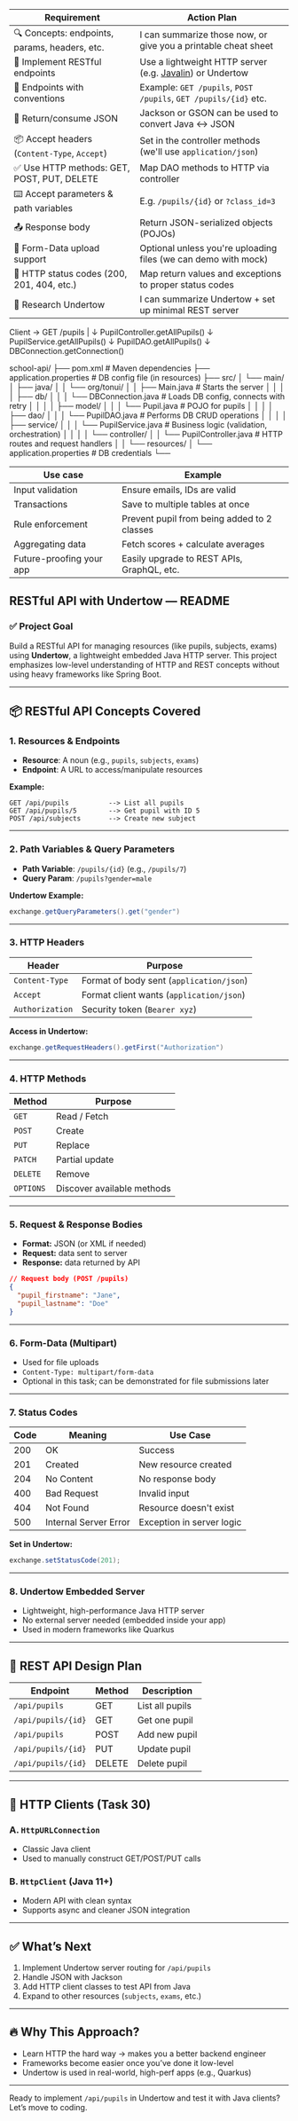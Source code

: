 | Requirement                                   | Action Plan                                                                    |
| --------------------------------------------- | ------------------------------------------------------------------------------ |
| 🔍 Concepts: endpoints, params, headers, etc. | I can summarize those now, or give you a printable cheat sheet                 |
| 🧩 Implement RESTful endpoints                | Use a lightweight HTTP server (e.g. [Javalin](https://javalin.io)) or Undertow |
| 🚀 Endpoints with conventions                 | Example: `GET /pupils`, `POST /pupils`, `GET /pupils/{id}` etc.                |
| 🧾 Return/consume JSON                        | Jackson or GSON can be used to convert Java <-> JSON                           |
| 📦 Accept headers (`Content-Type`, `Accept`)  | Set in the controller methods (we'll use `application/json`)                   |
| ✅ Use HTTP methods: GET, POST, PUT, DELETE    | Map DAO methods to HTTP via controller                                         |
| ⌨️ Accept parameters & path variables         | E.g. `/pupils/{id}` or `?class_id=3`                                           |
| 📤 Response body                              | Return JSON-serialized objects (POJOs)                                         |
| 🧾 Form-Data upload support                   | Optional unless you're uploading files (we can demo with mock)                 |
| 📡 HTTP status codes (200, 201, 404, etc.)    | Map return values and exceptions to proper status codes                        |
| 🔧 Research Undertow                          | I can summarize Undertow + set up minimal REST server                          |


Client -> GET /pupils
|
↓
PupilController.getAllPupils()
↓
PupilService.getAllPupils()
↓
PupilDAO.getAllPupils()
↓
DBConnection.getConnection()


school-api/
├── pom.xml                          # Maven dependencies
├── application.properties           # DB config file (in resources)
├── src/
│   └── main/
│       ├── java/
│       │   └── org/tonui/
│       │       ├── Main.java                   # Starts the server
│       │
│       │       ├── db/
│       │       │   └── DBConnection.java       # Loads DB config, connects with retry
│       │
│       │       ├── model/
│       │       │   └── Pupil.java              # POJO for pupils
│       │
│       │       ├── dao/
│       │       │   └── PupilDAO.java           # Performs DB CRUD operations
│       │
│       │       ├── service/
│       │       │   └── PupilService.java       # Business logic (validation, orchestration)
│       │
│       │       └── controller/
│       │           └── PupilController.java    # HTTP routes and request handlers
│
│       └── resources/
│           └── application.properties          # DB credentials
└──



| Use case                 | Example                                     |
| ------------------------ | ------------------------------------------- |
| Input validation         | Ensure emails, IDs are valid                |
| Transactions             | Save to multiple tables at once             |
| Rule enforcement         | Prevent pupil from being added to 2 classes |
| Aggregating data         | Fetch scores + calculate averages           |
| Future-proofing your app | Easily upgrade to REST APIs, GraphQL, etc.  |



## RESTful API with Undertow — README

### ✅ Project Goal

Build a RESTful API for managing resources (like pupils, subjects, exams) using **Undertow**, a lightweight embedded Java HTTP server. This project emphasizes low-level understanding of HTTP and REST concepts without using heavy frameworks like Spring Boot.

---

## 📦 RESTful API Concepts Covered

### 1. Resources & Endpoints

* **Resource**: A noun (e.g., `pupils`, `subjects`, `exams`)
* **Endpoint**: A URL to access/manipulate resources

**Example:**

```
GET /api/pupils          --> List all pupils
GET /api/pupils/5        --> Get pupil with ID 5
POST /api/subjects       --> Create new subject
```

---

### 2. Path Variables & Query Parameters

* **Path Variable**: `/pupils/{id}` (e.g., `/pupils/7`)
* **Query Param**: `/pupils?gender=male`

**Undertow Example:**

```java
exchange.getQueryParameters().get("gender")
```

---

### 3. HTTP Headers

| Header          | Purpose                                  |
| --------------- | ---------------------------------------- |
| `Content-Type`  | Format of body sent (`application/json`) |
| `Accept`        | Format client wants (`application/json`) |
| `Authorization` | Security token (`Bearer xyz`)            |

**Access in Undertow:**

```java
exchange.getRequestHeaders().getFirst("Authorization")
```

---

### 4. HTTP Methods

| Method    | Purpose                    |
| --------- | -------------------------- |
| `GET`     | Read / Fetch               |
| `POST`    | Create                     |
| `PUT`     | Replace                    |
| `PATCH`   | Partial update             |
| `DELETE`  | Remove                     |
| `OPTIONS` | Discover available methods |

---

### 5. Request & Response Bodies

* **Format:** JSON (or XML if needed)
* **Request:** data sent to server
* **Response:** data returned by API

```json
// Request body (POST /pupils)
{
  "pupil_firstname": "Jane",
  "pupil_lastname": "Doe"
}
```

---

### 6. Form-Data (Multipart)

* Used for file uploads
* `Content-Type: multipart/form-data`
* Optional in this task; can be demonstrated for file submissions later

---

### 7. Status Codes

| Code | Meaning               | Use Case                  |
| ---- | --------------------- | ------------------------- |
| 200  | OK                    | Success                   |
| 201  | Created               | New resource created      |
| 204  | No Content            | No response body          |
| 400  | Bad Request           | Invalid input             |
| 404  | Not Found             | Resource doesn't exist    |
| 500  | Internal Server Error | Exception in server logic |

**Set in Undertow:**

```java
exchange.setStatusCode(201);
```

---

### 8. Undertow Embedded Server

* Lightweight, high-performance Java HTTP server
* No external server needed (embedded inside your app)
* Used in modern frameworks like Quarkus

---

## 🧩 REST API Design Plan

| Endpoint           | Method | Description     |
| ------------------ | ------ | --------------- |
| `/api/pupils`      | GET    | List all pupils |
| `/api/pupils/{id}` | GET    | Get one pupil   |
| `/api/pupils`      | POST   | Add new pupil   |
| `/api/pupils/{id}` | PUT    | Update pupil    |
| `/api/pupils/{id}` | DELETE | Delete pupil    |

---

## 🧪 HTTP Clients (Task 30)

### A. `HttpURLConnection`

* Classic Java client
* Used to manually construct GET/POST/PUT calls

### B. `HttpClient` (Java 11+)

* Modern API with clean syntax
* Supports async and cleaner JSON integration

---

## ✅ What’s Next

1. Implement Undertow server routing for `/api/pupils`
2. Handle JSON with Jackson
3. Add HTTP client classes to test API from Java
4. Expand to other resources (`subjects`, `exams`, etc.)

---

## 🔥 Why This Approach?

* Learn HTTP the hard way → makes you a better backend engineer
* Frameworks become easier once you’ve done it low-level
* Undertow is used in real-world, high-perf apps (e.g., Quarkus)

---

Ready to implement `/api/pupils` in Undertow and test it with Java clients? Let’s move to coding.
